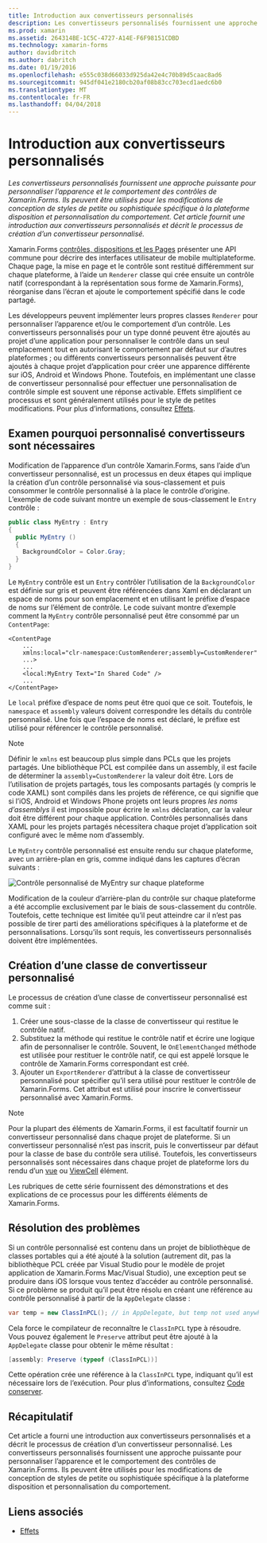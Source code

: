```yaml
---
title: Introduction aux convertisseurs personnalisés
description: Les convertisseurs personnalisés fournissent une approche puissante pour personnaliser l’apparence et le comportement des contrôles de Xamarin.Forms. Ils peuvent être utilisés pour les modifications de conception de styles de petite ou sophistiquée spécifique à la plateforme disposition et personnalisation du comportement. Cet article fournit une introduction aux convertisseurs personnalisés et décrit le processus de création d’un convertisseur personnalisé.
ms.prod: xamarin
ms.assetid: 264314BE-1C5C-4727-A14E-F6F98151CDBD
ms.technology: xamarin-forms
author: davidbritch
ms.author: dabritch
ms.date: 01/19/2016
ms.openlocfilehash: e555c038d66033d925da42e4c70b89d5caac8ad6
ms.sourcegitcommit: 945df041e2180cb20af08b83cc703ecd1aedc6b0
ms.translationtype: MT
ms.contentlocale: fr-FR
ms.lasthandoff: 04/04/2018
---
```

# <a name="introduction-to-custom-renderers"></a>Introduction aux convertisseurs personnalisés

_Les convertisseurs personnalisés fournissent une approche puissante pour personnaliser l’apparence et le comportement des contrôles de Xamarin.Forms. Ils peuvent être utilisés pour les modifications de conception de styles de petite ou sophistiquée spécifique à la plateforme disposition et personnalisation du comportement. Cet article fournit une introduction aux convertisseurs personnalisés et décrit le processus de création d’un convertisseur personnalisé._

Xamarin.Forms [contrôles, dispositions et les Pages](~/xamarin-forms/user-interface/controls/index.md) présenter une API commune pour décrire des interfaces utilisateur de mobile multiplateforme. Chaque page, la mise en page et le contrôle sont restitué différemment sur chaque plateforme, à l’aide un `Renderer` classe qui crée ensuite un contrôle natif (correspondant à la représentation sous forme de Xamarin.Forms), réorganise dans l’écran et ajoute le comportement spécifié dans le code partagé.

Les développeurs peuvent implémenter leurs propres classes `Renderer` pour personnaliser l’apparence et/ou le comportement d’un contrôle. Les convertisseurs personnalisés pour un type donné peuvent être ajoutés au projet d’une application pour personnaliser le contrôle dans un seul emplacement tout en autorisant le comportement par défaut sur d’autres plateformes ; ou différents convertisseurs personnalisés peuvent être ajoutés à chaque projet d’application pour créer une apparence différente sur iOS, Android et Windows Phone. Toutefois, en implémentant une classe de convertisseur personnalisé pour effectuer une personnalisation de contrôle simple est souvent une réponse activable. Effets simplifient ce processus et sont généralement utilisés pour le style de petites modifications. Pour plus d’informations, consultez [Effets](~/xamarin-forms/app-fundamentals/effects/index.md).

## <a name="examining-why-custom-renderers-are-necessary"></a>Examen pourquoi personnalisé convertisseurs sont nécessaires

Modification de l’apparence d’un contrôle Xamarin.Forms, sans l’aide d’un convertisseur personnalisé, est un processus en deux étapes qui implique la création d’un contrôle personnalisé via sous-classement et puis consommer le contrôle personnalisé à la place le contrôle d’origine. L’exemple de code suivant montre un exemple de sous-classement le `Entry` contrôle :

```csharp
public class MyEntry : Entry
{
  public MyEntry ()
  {
    BackgroundColor = Color.Gray;
  }
}
```

Le `MyEntry` contrôle est un `Entry` contrôler l’utilisation de la `BackgroundColor` est définie sur gris et peuvent être référencées dans Xaml en déclarant un espace de noms pour son emplacement et en utilisant le préfixe d’espace de noms sur l’élément de contrôle. Le code suivant montre d’exemple comment la `MyEntry` contrôle personnalisé peut être consommé par un `ContentPage`:

```xaml
<ContentPage
    ...
    xmlns:local="clr-namespace:CustomRenderer;assembly=CustomRenderer"
    ...>
    ...
    <local:MyEntry Text="In Shared Code" />
    ...
</ContentPage>
```

Le `local` préfixe d’espace de noms peut être quoi que ce soit. Toutefois, le `namespace` et `assembly` valeurs doivent correspondre les détails du contrôle personnalisé. Une fois que l’espace de noms est déclaré, le préfixe est utilisé pour référencer le contrôle personnalisé.

> [!NOTE]
> Définir le `xmlns` est beaucoup plus simple dans PCLs que les projets partagés. Une bibliothèque PCL est compilée dans un assembly, il est facile de déterminer la `assembly=CustomRenderer` la valeur doit être. Lors de l’utilisation de projets partagés, tous les composants partagés (y compris le code XAML) sont compilés dans les projets de référence, ce qui signifie que si l’iOS, Android et Windows Phone projets ont leurs propres *les noms d’assemblys* il est impossible pour écrire le `xmlns` déclaration, car la valeur doit être différent pour chaque application. Contrôles personnalisés dans XAML pour les projets partagés nécessitera chaque projet d’application soit configuré avec le même nom d’assembly.

Le `MyEntry` contrôle personnalisé est ensuite rendu sur chaque plateforme, avec un arrière-plan en gris, comme indiqué dans les captures d’écran suivants :

![](introduction-images/screenshots.png "Contrôle personnalisé de MyEntry sur chaque plateforme")

Modification de la couleur d’arrière-plan du contrôle sur chaque plateforme a été accomplie exclusivement par le biais de sous-classement du contrôle. Toutefois, cette technique est limitée qu’il peut atteindre car il n’est pas possible de tirer parti des améliorations spécifiques à la plateforme et de personnalisations. Lorsqu’ils sont requis, les convertisseurs personnalisés doivent être implémentées.

## <a name="creating-a-custom-renderer-class"></a>Création d’une classe de convertisseur personnalisé

Le processus de création d’une classe de convertisseur personnalisé est comme suit :

1. Créer une sous-classe de la classe de convertisseur qui restitue le contrôle natif.
1. Substituez la méthode qui restitue le contrôle natif et écrire une logique afin de personnaliser le contrôle. Souvent, le `OnElementChanged` méthode est utilisée pour restituer le contrôle natif, ce qui est appelé lorsque le contrôle de Xamarin.Forms correspondant est créé.
1. Ajouter un `ExportRenderer` d’attribut à la classe de convertisseur personnalisé pour spécifier qu’il sera utilisé pour restituer le contrôle de Xamarin.Forms. Cet attribut est utilisé pour inscrire le convertisseur personnalisé avec Xamarin.Forms.

> [!NOTE]
> Pour la plupart des éléments de Xamarin.Forms, il est facultatif fournir un convertisseur personnalisé dans chaque projet de plateforme. Si un convertisseur personnalisé n’est pas inscrit, puis le convertisseur par défaut pour la classe de base du contrôle sera utilisé. Toutefois, les convertisseurs personnalisés sont nécessaires dans chaque projet de plateforme lors du rendu d’un [vue](https://developer.xamarin.com/api/type/Xamarin.Forms.View/) ou [ViewCell](https://developer.xamarin.com/api/type/Xamarin.Forms.ViewCell/) élément.

Les rubriques de cette série fournissent des démonstrations et des explications de ce processus pour les différents éléments de Xamarin.Forms.

## <a name="troubleshooting"></a>Résolution des problèmes

Si un contrôle personnalisé est contenu dans un projet de bibliothèque de classes portables qui a été ajouté à la solution (autrement dit, pas la bibliothèque PCL créée par Visual Studio pour le modèle de projet application de Xamarin.Forms Mac/Visual Studio), une exception peut se produire dans iOS lorsque vous tentez d’accéder au contrôle personnalisé. Si ce problème se produit qu’il peut être résolu en créant une référence au contrôle personnalisé à partir de la `AppDelegate` classe :

```csharp
var temp = new ClassInPCL(); // in AppDelegate, but temp not used anywhere
```

Cela force le compilateur de reconnaître le `ClassInPCL` type à résoudre. Vous pouvez également le `Preserve` attribut peut être ajouté à la `AppDelegate` classe pour obtenir le même résultat :

```csharp
[assembly: Preserve (typeof (ClassInPCL))]
```

Cette opération crée une référence à la `ClassInPCL` type, indiquant qu’il est nécessaire lors de l’exécution. Pour plus d’informations, consultez [Code conserver](~/ios/deploy-test/linker.md).

## <a name="summary"></a>Récapitulatif

Cet article a fourni une introduction aux convertisseurs personnalisés et a décrit le processus de création d’un convertisseur personnalisé. Les convertisseurs personnalisés fournissent une approche puissante pour personnaliser l’apparence et le comportement des contrôles de Xamarin.Forms. Ils peuvent être utilisés pour les modifications de conception de styles de petite ou sophistiquée spécifique à la plateforme disposition et personnalisation du comportement.


## <a name="related-links"></a>Liens associés

- [Effets](~/xamarin-forms/app-fundamentals/effects/index.md)
